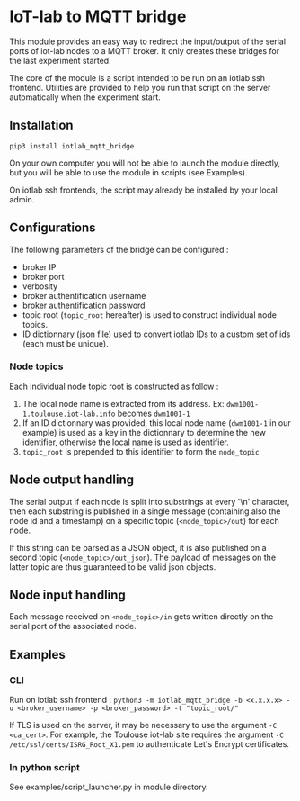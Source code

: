 # IoT-lab to MQTT bridge

This module provides an easy way to redirect the input/output of the serial ports of iot-lab nodes to a MQTT broker. It only creates these bridges for the last experiment started.


The core of the module is a script intended to be run on an iotlab ssh frontend. Utilities are provided to help you run that script on the server automatically when the experiment start.

## Installation

`pip3 install iotlab_mqtt_bridge`

On your own computer you will not be able to launch the module directly, but you will be able to use the module in scripts (see Examples).

On iotlab ssh frontends, the script may already be installed by your local admin.

## Configurations

The following parameters of the bridge can be configured :
  * broker IP
  * broker port
  * verbosity
  * broker authentification username
  * broker authentification password
  * topic root (`topic_root` hereafter) is used to construct individual node topics.
  * ID dictionnary (json file) used to convert iotlab IDs to a custom set of ids (each must be unique).
  
### Node topics

Each individual node topic root is constructed as follow :
  1. The local node name is extracted from its address. Ex: `dwm1001-1.toulouse.iot-lab.info` becomes `dwm1001-1`
  2. If an ID dictionnary was provided, this local node name (`dwm1001-1` in our example) is used as a key in the dictionnary to determine the new identifier, otherwise the local name is used as identifier.
  3. `topic_root` is prepended to this identifier to form the `node_topic`
  

## Node output handling

The serial output if each node is split into substrings at every '\n' character, then each substring is published in a single message (containing also the node id and a timestamp) on a specific topic (`<node_topic>/out`) for each node. 

If this string can be parsed as a JSON object, it is also published on a second topic (`<node_topic>/out_json`). The payload of messages on the latter topic are thus guaranteed to be valid json objects.

## Node input handling

Each message received on `<node_topic>/in` gets written directly on the serial port of the associated node.


## Examples 
### CLI

Run on iotlab ssh frontend :
`python3 -m iotlab_mqtt_bridge -b <x.x.x.x> -u <broker_username> -p <broker_password> -t "topic_root/" `

If TLS is used on the server, it may be necessary to use the argument `-C <ca_cert>`. For example, the Toulouse iot-lab site requires the argument `-C /etc/ssl/certs/ISRG_Root_X1.pem` to authenticate Let's Encrypt certificates.

### In python script
See examples/script_launcher.py in module directory.
  
